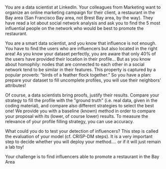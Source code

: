 You are a data scientist at LinkedIn. Your colleagues from Marketing want to organize an online marketing campaign for their client, a restaurant in the Bay area (San Francisco Bay area, not Brest Bay area, by the way). They have read a lot about social network analysis and ask you to find the 5 most influential people on the network who would be best to promote the restaurant.

You are a smart data scientist, and you know that influence is not enough. You have to find the users who are influencers but also located in the right area! As you know your dataset perfectly, you are aware that only 40% of the users have provided their location in their profile... But as you know about homophily: nodes that are connected to each other in a social network tend to be similar in their features. This property is captured by a popular proverb: “birds of a feather flock together.” So you have a plan:  prepare your dataset to fill uncomplete profiles, you will use their neighbors' attributes!

Of course, a data scientists bring proofs, justify their results. Compare your strategy to fill the profile with the "ground truth" (i.e. real data, given in the coding material), and compare also different strategies to select the best one! We provide you with a baseline (known) method in order to compare your proposal with its (lower, of course lower) results. To measure the relevance of your profile filling strategy, you can use accuracy.

What could you do to test your detection of influencers? This step is called the evaluation of your model (cf. CRISP-DM steps). It is a very important step to decide whether you will deploy your method.... or if it will just remain a lab toy!

Your challenge is to find influencers able to promote a restaurant in the Bay Area